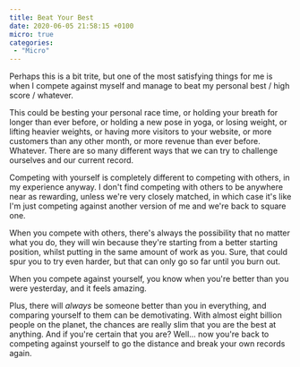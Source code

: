 ```yaml
---
title: Beat Your Best
date: 2020-06-05 21:58:15 +0100
micro: true
categories:
 - "Micro"
---
```


Perhaps this is a bit trite, but one of the most satisfying things for me is when I compete against myself and manage to beat my personal best / high score / whatever.

This could be besting your personal race time, or holding your breath for longer than ever before, or holding a new pose in yoga, or losing weight, or lifting heavier weights, or having more visitors to your website, or more customers than any other month, or more revenue than ever before. Whatever. There are so many different ways that we can try to challenge ourselves and our current record.

Competing with yourself is completely different to competing with others, in my experience anyway. I don't find competing with others to be anywhere near as rewarding, unless we're very closely matched, in which case it's like I'm just competing against another version of me and we're back to square one.

When you compete with others, there's always the possibility that no matter what you do, they will win because they're starting from a better starting position, whilst putting in the same amount of work as you. Sure, that could spur you to try even harder, but that can only go so far until you burn out.

When you compete against yourself, you know when you're better than you were yesterday, and it feels amazing.

Plus, there will *always* be someone better than you in everything, and comparing yourself to them can be demotivating. With almost eight billion people on the planet, the chances are really slim that you are the best at anything. And if you're certain that you are? Well... now you're back to competing against yourself to go the distance and break your own records again.